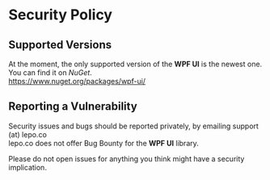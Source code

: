 # Security Policy

## Supported Versions

At the moment, the only supported version of the **WPF UI** is the newest one. You can find it on _NuGet_.  
https://www.nuget.org/packages/wpf-ui/

## Reporting a Vulnerability

Security issues and bugs should be reported privately, by emailing support (at) lepo.co  
lepo.co does not offer Bug Bounty for the **WPF UI** library.

Please do not open issues for anything you think might have a security implication.
